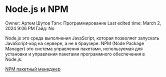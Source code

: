 # Node.js и NPM

Owner: Артем Шутов
Тэги: Программирование
Last edited time: March 2, 2024 9:06 PM
Гайд: No

Node.js это среда выполнения JavaScript, которая позволяет запускать JavaScript-код на сервере, а не в браузере. NPM (Node Package Manager) это система управления пакетами, используемая для установки и управления пакетами программного обеспечения в Node.js.

[NPM пакетный менеджер](Node%20js%20%D0%B8%20NPM%20f39317214bf74d1b88db877565c056e2/NPM%20%D0%BF%D0%B0%D0%BA%D0%B5%D1%82%D0%BD%D1%8B%D0%B8%CC%86%20%D0%BC%D0%B5%D0%BD%D0%B5%D0%B4%D0%B6%D0%B5%D1%80%206fd08075f9484c4790dc596582aa29b9.md)